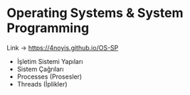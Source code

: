 # Operating Systems & System Programming
Link -> https://4noyis.github.io/OS-SP

- İşletim Sistemi Yapıları 
- Sistem Çağrıları
- Processes (Prosesler)
- Threads (İplikler)